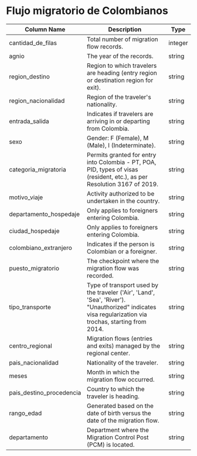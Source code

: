 # Flujo migratorio de Colombianos

| Column Name               | Description                                                                                                                     | Type |
|---------------------------|---------------------------------------------------------------------------------------------------------------------------------|------|
| cantidad_de_filas         | Total number of migration flow records.                                                                                        |   integer |
| agnio                     | The year of the records.                                                                                                        |  string |
| region_destino            | Region to which travelers are heading (entry region or destination region for exit).                                           |   string |
| region_nacionalidad       | Region of the traveler's nationality.                                                                                           |  string |
| entrada_salida            | Indicates if travelers are arriving in or departing from Colombia.                                                             |  string |
| sexo                      | Gender: F (Female), M (Male), I (Indeterminate).                                                                                |  string |
| categoria_migratoria      | Permits granted for entry into Colombia - PT, POA, PID, types of visas (resident, etc.), as per Resolution 3167 of 2019.       |  string |
| motivo_viaje              | Activity authorized to be undertaken in the country.                                                                           |  string |
| departamento_hospedaje    | Only applies to foreigners entering Colombia.                                                                                  |  string |
| ciudad_hospedaje          | Only applies to foreigners entering Colombia.                                                                                  |  string | 
| colombiano_extranjero     | Indicates if the person is Colombian or a foreigner.                                                                           |  string |
| puesto_migratorio         | The checkpoint where the migration flow was recorded.                                                                          |  string |
| tipo_transporte           | Type of transport used by the traveler ('Air', 'Land', 'Sea', 'River'). "Unauthorized" indicates visa regularization via trochas, starting from 2014. |  string |
| centro_regional           | Migration flows (entries and exits) managed by the regional center.                                                            |  string |
| pais_nacionalidad         | Nationality of the traveler.                                                                                                   |  string |
| meses                     | Month in which the migration flow occurred.                                                                                    |  string |
| pais_destino_procedencia  | Country to which the traveler is heading.                                                                                      |  string |
| rango_edad                | Generated based on the date of birth versus the date of the migration flow.                                                    |  string |
| departamento              | Department where the Migration Control Post (PCM) is located.                                                                  |  string |



